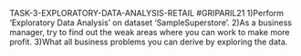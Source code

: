 TASK-3-EXPLORATORY-DATA-ANALYSIS-RETAIL
#GRIPARIL21
1)Perform ‘Exploratory Data Analysis’ on dataset ‘SampleSuperstore’.
2)As a business manager, try to find out the weak areas where you can
  work to make more profit.
3)What all business problems you can derive by exploring the data.
